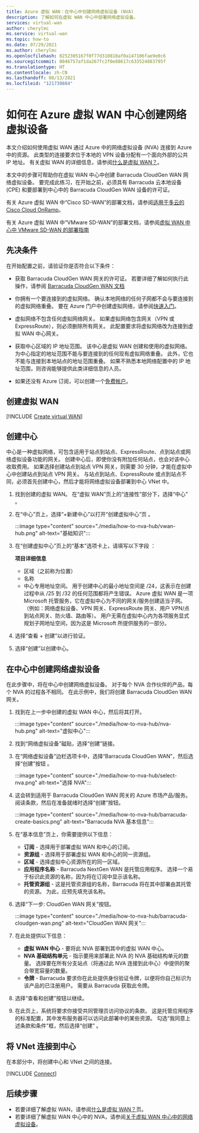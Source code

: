 ```yaml
---
title: Azure 虚拟 WAN：在中心中创建网络虚拟设备 (NVA)
description: 了解如何在虚拟 WAN 中心中部署网络虚拟设备。
services: virtual-wan
author: cherylmc
ms.service: virtual-wan
ms.topic: how-to
ms.date: 07/29/2021
ms.author: cherylmc
ms.openlocfilehash: 0252305167f0f77d310810af0a147106fae9e0c6
ms.sourcegitcommit: 0046757af1da267fc2f0e88617c633524883795f
ms.translationtype: HT
ms.contentlocale: zh-CN
ms.lasthandoff: 08/13/2021
ms.locfileid: "121730884"
---
```

# <a name="how-to-create-a-network-virtual-appliance-in-an-azure-virtual-wan-hub"></a>如何在 Azure 虚拟 WAN 中心创建网络虚拟设备

本文介绍如何使用虚拟 WAN 通过 Azure 中的网络虚拟设备 (NVA) 连接到 Azure 中的资源。 此类型的连接要求位于本地的 VPN 设备分配有一个面向外部的公共 IP 地址。 有关虚拟 WAN 的详细信息，请参阅[什么是虚拟 WAN？](virtual-wan-about.md)。

本文中的步骤可帮助你在虚拟 WAN 中心中创建 Barracuda CloudGen WAN 网络虚拟设备。 要完成此练习，在开始之前，必须具有 Barracuda 云本地设备 (CPE) 和要部署到中心中的 Barracuda CloudGen WAN 设备的许可证。

有关 Azure 虚拟 WAN 中“Cisco SD-WAN”的部署文档，请参阅[适用于多云的 Cisco Cloud OnRamp](https://www.cisco.com/c/en/us/td/docs/routers/sdwan/configuration/cloudonramp/ios-xe-17/cloud-onramp-book-xe/cloud-onramp-multi-cloud.html#Cisco_Concept.dita_c61e0e7a-fff8-4080-afee-47b81e8df701)。 

有关 Azure 虚拟 WAN 中“VMware SD-WAN”的部署文档，请参阅[虚拟 WAN 中心中 VMware SD-WAN 的部署指南](https://kb.vmware.com/s/article/82746)

## <a name="prerequisites"></a>先决条件

在开始配置之前，请验证你是否符合以下条件：

* 获取 Barracuda CloudGen WAN 网关的许可证。 若要详细了解如何执行此操作，请参阅 [Barracuda CloudGen WAN 文档](https://www.barracuda.com/products/cloudgenwan)

* 你拥有一个要连接到的虚拟网络。 确认本地网络的任何子网都不会与要连接到的虚拟网络重叠。 要在 Azure 门户中创建虚拟网络，请参阅[快速入门](../virtual-network/quick-create-portal.md)。

* 虚拟网络不包含任何虚拟网络网关。 如果虚拟网络包含网关（VPN 或 ExpressRoute），则必须删除所有网关。 此配置要求将虚拟网络改为连接到虚拟 WAN 中心网关。

* 获取中心区域的 IP 地址范围。 该中心是虚拟 WAN 创建和使用的虚拟网络。 为中心指定的地址范围不能与要连接到的任何现有虚拟网络重叠。 此外，它也不能与连接到本地站点的地址范围重叠。 如果不熟悉本地网络配置中的 IP 地址范围，则咨询能够提供此类详细信息的人员。

* 如果还没有 Azure 订阅，可以创建一个[免费帐户](https://azure.microsoft.com/free/?WT.mc_id=A261C142F)。

## <a name="create-a-virtual-wan"></a><a name="openvwan"></a>创建虚拟 WAN

[!INCLUDE [Create virtual WAN](../../includes/virtual-wan-create-vwan-include.md)]

## <a name="create-a-hub"></a><a name="hub"></a>创建中心

中心是一种虚拟网络，可包含适用于站点到站点、ExpressRoute、点到站点或网络虚拟设备功能的网关。 创建中心后，即使你没有附加任何站点，也会对该中心收取费用。 如果选择创建站点到站点 VPN 网关，则需要 30 分钟，才能在虚拟中心中创建站点到站点 VPN 网关。 与站点到站点、ExpressRoute 或点到站点不同，必须首先创建中心，然后才能将网络虚拟设备部署到中心 VNet 中。

1. 找到创建的虚拟 WAN。 在“虚拟 WAN”页上的“连接性”部分下，选择“中心”  。
1. 在“中心”页上，选择“+新建中心”以打开“创建虚拟中心”页 。

   :::image type="content" source="./media/how-to-nva-hub/vwan-hub.png" alt-text="基础知识":::
1. 在“创建虚拟中心”页上的“基本”选项卡上，请填写以下字段 ：

   **项目详细信息**

   * 区域（之前称为位置）
   * 名称
   * 中心专用地址空间。 用于创建中心的最小地址空间是 /24，这表示在创建过程中从 /25 到 /32 的任何范围都将产生错误。 Azure 虚拟 WAN 是一项 Microsoft 托管服务，它在虚拟中心为不同的网关/服务创建适当子网。 （例如：网络虚拟设备、VPN 网关、ExpressRoute 网关、用户 VPN/点到站点网关、防火墙、路由等）。 用户无需在虚拟中心内为各项服务显式规划子网地址空间，因为这是 Microsoft 所提供服务的一部分。
1. 选择“查看 + 创建”以进行验证。
1. 选择“创建”以创建中心。

## <a name="create-the-network-virtual-appliance-in-the-hub"></a>在中心中创建网络虚拟设备

在此步骤中，将在中心中创建网络虚拟设备。 对于每个 NVA 合作伙伴的产品，每个 NVA 的过程各不相同。 在此示例中，我们将创建 Barracuda CloudGen WAN 网关。

1. 找到在上一步中创建的虚拟 WAN 中心，然后将其打开。

   :::image type="content" source="./media/how-to-nva-hub/nva-hub.png" alt-text="虚拟中心":::
1. 找到“网络虚拟设备”磁贴，选择“创建”链接。
1. 在“网络虚拟设备”边栏选项卡中，选择“Barracuda CloudGen WAN”，然后选择“创建”按钮  。

   :::image type="content" source="./media/how-to-nva-hub/select-nva.png" alt-text="选择 NVA":::
1. 这会转到适用于 Barracuda CloudGen WAN 网关的 Azure 市场产品/服务。 阅读条款，然后在准备就绪时选择“创建”按钮。

   :::image type="content" source="./media/how-to-nva-hub/barracuda-create-basics.png" alt-text="Barracuda NVA 基本信息":::
1. 在“基本信息”页上，你需要提供以下信息：

   * **订阅** - 选择用于部署虚拟 WAN 和中心的订阅。
   * **资源组** - 选择用于部署虚拟 WAN 和中心的同一资源组。
   * **区域** - 选择虚拟中心资源所在的同一区域。
   * **应用程序名称** - Barracuda NextGen WAN 是托管应用程序。 选择一个易于标识此资源的名称，因为将在订阅中显示该名称。
   * **托管资源组** - 这是托管资源组的名称，Barracuda 将在其中部署由其托管的资源。 为此，应预先填充该名称。
1. 选择“下一步: CloudGen WAN 网关”按钮。

   :::image type="content" source="./media/how-to-nva-hub/barracuda-cloudgen-wan.png" alt-text="CloudGen WAN 网关":::
1. 在此处提供以下信息：

   * **虚拟 WAN 中心** - 要将此 NVA 部署到其中的虚拟 WAN 中心。
   * **NVA 基础结构单元** - 指示要用来部署此 NVA 的 NVA 基础结构单元的数量。 选择要在所有分支站点（将通过此 NVA 连接到此中心）中提供的聚合带宽容量的数量。
   * **令牌** - Barracuda 要求你在此处提供身份验证令牌，以便将你自己标识为该产品的已注册用户。 需要从 Barracuda 获取此令牌。
1. 选择“查看和创建”按钮以继续。
1. 在此页上，系统将要求你接受共同管理员访问协议的条款。 这是托管应用程序的标准配置，其中发布服务器可以访问此部署中的某些资源。 勾选“我同意上述条款和条件”框，然后选择“创建” 。

## <a name="connect-the-vnet-to-the-hub"></a><a name="vnet"></a>将 VNet 连接到中心

在本部分中，将创建中心和 VNet 之间的连接。

[!INCLUDE [Connect](../../includes/virtual-wan-connect-vnet-hub-include.md)]

## <a name="next-steps"></a>后续步骤

* 若要详细了解虚拟 WAN，请参阅[什么是虚拟 WAN？](virtual-wan-about.md)页。
* 若要详细了解虚拟 WAN 中心中的 NVA，请参阅[关于虚拟 WAN 中心中的网络虚拟设备](about-nva-hub.md)。
